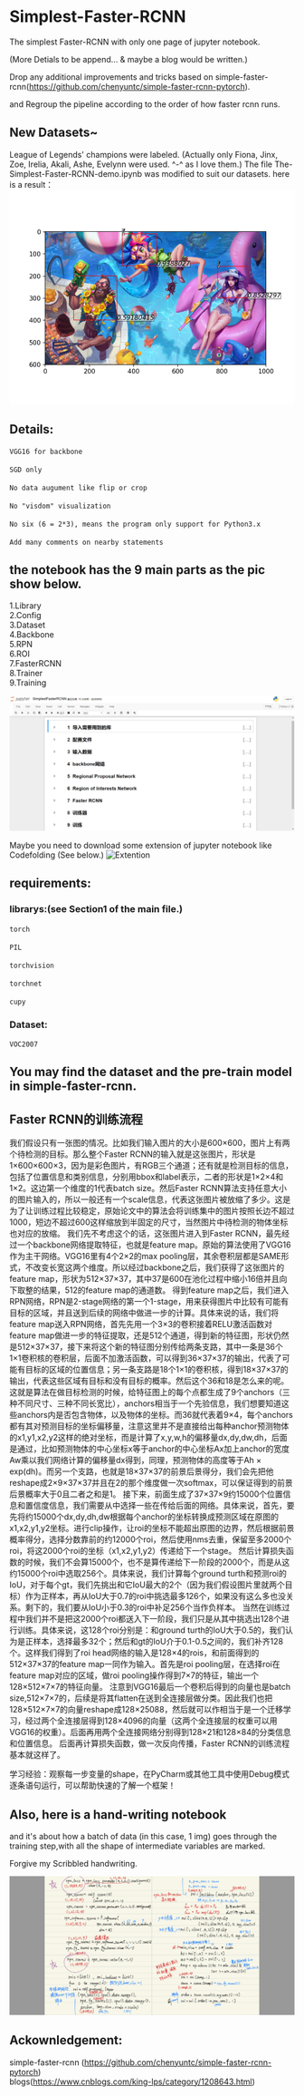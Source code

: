 # Simplest-Faster-RCNN
The simplest Faster-RCNN with only one page of jupyter notebook.

(More Detials to be append... & maybe a blog would be written.)

Drop any additional improvements and tricks based on simple-faster-rcnn(https://github.com/chenyuntc/simple-faster-rcnn-pytorch).

and Regroup the pipeline according to the order of how faster rcnn runs.

## New Datasets~
League of Legends' champions were labeled. (Actually only Fiona, Jinx, Zoe, Irelia, Akali, Ashe, Evelynn were used. ^-^ as I love them.)
The file The-Simplest-Faster-RCNN-demo.ipynb was modified to suit our datasets. here is a result：
![result](https://github.com/cmd23333/The-Simplest-Faster-RCNN/blob/master/imgs/result.png)

## Details:

    VGG16 for backbone

    SGD only
    
    No data augument like flip or crop
    
    No "visdom" visualization
    
    No six (6 = 2*3), means the program only support for Python3.x
    
    Add many comments on nearby statements
     
## the notebook has the 9 main parts as the pic show below.

1.Library<br>
2.Config<br>
3.Dataset<br>
4.Backbone<br>
5.RPN<br>
6.ROI<br>
7.FasterRCNN<br>
8.Trainer<br>
9.Training<br>

![notebook](https://github.com/cmd23333/The-Simplest-Faster-RCNN/blob/master/imgs/fileLook.png)


Maybe you need to download some extension of jupyter notebook like Codefolding (See below.)
![Extention](https://images.gitee.com/uploads/images/2020/0325/211646_78e5f010_5361668.png)
## requirements:

### librarys:(see Section1 of the main file.)

    torch
    
    PIL
    
    torchvision
    
    torchnet
    
    cupy

### Dataset:

    VOC2007

## You may find the dataset and the pre-train model in simple-faster-rcnn.

## Faster RCNN的训练流程
我们假设只有一张图的情况。比如我们输入图片的大小是600×600，图片上有两个待检测的目标。那么整个Faster RCNN的输入就是这张图片，形状是1×600×600×3，因为是彩色图片，有RGB三个通道；还有就是检测目标的信息，包括了位置信息和类别信息，分别用bbox和label表示，二者的形状是1×2×4和1×2。这边第一个维度的1代表batch size。然后Faster RCNN算法支持任意大小的图片输入的，所以一般还有一个scale信息，代表这张图片被放缩了多少。这是为了让训练过程比较稳定，原始论文中的算法会将训练集中的图片按照长边不超过1000，短边不超过600这样缩放到半固定的尺寸，当然图片中待检测的物体坐标也对应的放缩。
我们先不考虑这个的话，这张图片进入到Faster RCNN，最先经过一个backbone网络提取特征，也就是feature map。原始的算法使用了VGG16作为主干网络。VGG16里有4个2×2的max pooling层，其余卷积层都是SAME形式，不改变长宽这两个维度。所以经过backbone之后，我们获得了这张图片的feature map，形状为512×37×37，其中37是600在池化过程中缩小16倍并且向下取整的结果，512的feature map的通道数。
得到feature map之后，我们进入RPN网络，RPN是2-stage网络的第一个1-stage，用来获得图片中比较有可能有目标的区域，并且送到后续的网络中做进一步的计算。具体来说的话，我们将feature map送入RPN网络，首先先用一个3×3的卷积接着RELU激活函数对feature map做进一步的特征提取，还是512个通道，得到新的特征图，形状仍然是512×37×37，接下来将这个新的特征图分别传给两条支路，其中一条是36个1×1卷积核的卷积层，后面不加激活函数，可以得到36×37×37的输出，代表了可能有目标的区域的位置信息；另一条支路是18个1×1的卷积核，得到18×37×37的输出，代表这些区域有目标和没有目标的概率。然后这个36和18是怎么来的呢。这就是算法在做目标检测的时候，给特征图上的每个点都生成了9个anchors（三种不同尺寸、三种不同长宽比），anchors相当于一个先验信息，我们想要知道这些anchors内是否包含物体，以及物体的坐标。而36就代表着9×4，每个anchors都有其对预测目标的坐标偏移量，注意这里并不是直接给出每种anchor预测物体的x1,y1,x2,y2这样的绝对坐标，而是计算了x,y,w,h的偏移量dx,dy,dw,dh，后面是通过，比如预测物体的中心坐标x等于anchor的中心坐标Ax加上anchor的宽度Aw乘以我们网络计算的偏移量dx得到，同理，预测物体的高度等于Ah × exp(dh)。而另一个支路，也就是18×37×37的前景后景得分，我们会先把他reshape成2×9×37×37并且在2的那个维度做一次softmax，可以保证得到的前景后景概率大于0且二者之和是1。
接下来，前面生成了37×37×9约15000个位置信息和置信度信息，我们需要从中选择一些在传给后面的网络。具体来说，首先，要先将约15000个dx,dy,dh,dw根据每个anchor的坐标转换成预测区域在原图的x1,x2,y1,y2坐标。进行clip操作，让roi的坐标不能超出原图的边界，然后根据前景概率得分，选择分数靠前的约12000个roi，然后使用nms去重，保留至多2000个roi，将这2000个roi的坐标（x1,x2,y1,y2）传递给下一个stage。
然后计算损失函数的时候，我们不会算15000个，也不是算传递给下一阶段的2000个，而是从这约15000个roi中选取256个。具体来说，我们计算每个ground turth和预测roi的IoU，对于每个gt，我们先挑出和它IoU最大的2个（因为我们假设图片里就两个目标）作为正样本，再从IoU大于0.7的roi中挑选最多126个，如果没有这么多也没关系。剩下的，我们要从IoU小于0.3的roi中补足256个当作负样本。
当然在训练过程中我们并不是把这2000个roi都送入下一阶段，我们只是从其中挑选出128个进行训练。具体来说，这128个roi分别是：和ground turth的IoU大于0.5的，我们认为是正样本，选择最多32个；然后和gt的IoU介于0.1-0.5之间的，我们补齐128个。这样我们得到了roi head网络的输入是128×4的rois，和前面得到的512×37×37的feature map一同作为输入。首先是roi pooling层，在选择roi在feature map对应的区域，做roi pooling操作得到7×7的特征，输出一个128×512×7×7的特征向量。
注意到VGG16最后一个卷积后得到的向量也是batch size,512×7×7的，后续是将其flatten在送到全连接层做分类。因此我们也把128×512×7×7的向量reshape成128×25088，然后就可以作相当于是一个迁移学习，经过两个全连接层得到128×4096的向量（这两个全连接层的权重可以用VGG16的权重）。后面再用两个全连接网络分别得到128×21和128×84的分类信息和位置信息。
后面再计算损失函数，做一次反向传播，Faster RCNN的训练流程基本就这样了。

学习经验：观察每一步变量的shape，在PyCharm或其他工具中使用Debug模式逐条语句运行，可以帮助快速的了解一个框架！

## Also, here is a hand-writing notebook 
   and it's about how a batch of data (in this case, 1 img) goes through the training step,with all the shape of intermediate variables are marked.
   
   Forgive my Scribbled handwriting.

![notes](https://github.com/cmd23333/The-Simplest-Faster-RCNN/blob/master/imgs/notesLook.png)

## Ackownledgement:
simple-faster-rcnn (https://github.com/chenyuntc/simple-faster-rcnn-pytorch)<br>
blogs(https://www.cnblogs.com/king-lps/category/1208643.html)<br>
